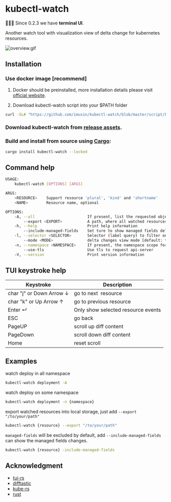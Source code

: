 # kubectl-watch

:tada::tada::tada: Since 0.2.3 we have **terminal UI**.

Another watch tool with visualization view of delta change for kubernetes resources.

![overview.gif](./assets/overview.gif)

## Installation

### Use docker image [recommend]

1. Docker should be preinstalled, more installation details please visit [official website](https://docs.docker.com/engine/install/).

2. Download kubectl-watch script into your $PATH folder
```bash
curl -SL# "https://github.com/imuxin/kubectl-watch/blob/master/script/kubectl-watch?raw=true" >> /usr/local/bin/kubectl-watch && chmod +x /usr/local/bin/kubectl-watch
```

### Download kubectl-watch from [release assets](https://github.com/imuxin/kubectl-watch/releases).

### Build and install from source using [Cargo](https://crates.io/crates/kubectl-watch):

```bash
cargo install kubectl-watch --locked
```

## Command help

```bash
USAGE:
    kubectl-watch [OPTIONS] [ARGS]

ARGS:
    <RESOURCE>    Support resource 'plural', 'kind' and 'shortname'
    <NAME>        Resource name, optional

OPTIONS:
    -A, --all                       If present, list the requested object(s) across all namespaces
        --export <EXPORT>           A path, where all watched resources will be strored
    -h, --help                      Print help information
        --include-managed-fields    Set ture to show managed fields delta changes
    -l, --selector <SELECTOR>       Selector (label query) to filter on, supports '=', '==', and '!='.(e.g. -l key1=value1,key2=value2)
        --mode <MODE>               delta changes view mode [default: tui] [possible values: tui, simple]
    -n, --namespace <NAMESPACE>     If present, the namespace scope for this CLI request
        --use-tls                   Use tls to request api-server
    -V, --version                   Print version information
```

## TUI keystroke help

| Keystroke                | Description                        |
| ------------------------ | ---------------------------------- |
| char "j" or Down Arrow ↓ | go to next  resource               |
| char "k" or Up Arrow ↑   | go to previous resource            |
| Enter ↵                  | Only show selected resource events |
| ESC                      | go back                            |
| PageUP                   | scroll up diff content             |
| PageDown                 | scroll down diff content           |
| Home                     | reset scroll                       |

## Examples

watch deploy in all namespace
```bash
kubectl-watch deployment -A
```

watch deploy on some namespace
```bash
kubectl-watch deployment -n {namespace}
```

export watched resources into local storage, just add `--export "/to/your/path"`
```bash
kubectl-watch {resource} --export "/to/your/path"
```

`managed-fields` will be excluded by default, add `--include-managed-fields` can show the managed fields changes.
```bash
kubectl-watch {resource} -include-managed-fields
```

## Acknowledgment

- [tui-rs](https://github.com/fdehau/tui-rs)
- [difftastic](https://github.com/Wilfred/difftastic)
- [kube-rs](https://github.com/kube-rs/kube-rs)
- [rust](https://github.com/rust-lang/rust)
